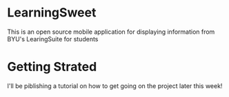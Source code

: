 # LearningSweet
This is an open source mobile application for displaying information from BYU's LearingSuite for students

# Getting Strated
I'll be piblishing a tutorial on how to get going on the project later this week!
